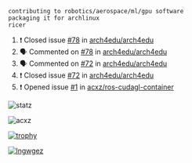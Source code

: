 ```
contributing to robotics/aerospace/ml/gpu software
packaging it for archlinux
ricer
```

<!--START_SECTION:activity-->
1. ❗️ Closed issue [#78](https://github.com/arch4edu/arch4edu/issues/78) in [arch4edu/arch4edu](https://github.com/arch4edu/arch4edu)
2. 🗣 Commented on [#78](https://github.com/arch4edu/arch4edu/issues/78) in [arch4edu/arch4edu](https://github.com/arch4edu/arch4edu)
3. 🗣 Commented on [#72](https://github.com/arch4edu/arch4edu/issues/72) in [arch4edu/arch4edu](https://github.com/arch4edu/arch4edu)
4. ❗️ Closed issue [#72](https://github.com/arch4edu/arch4edu/issues/72) in [arch4edu/arch4edu](https://github.com/arch4edu/arch4edu)
5. ❗️ Opened issue [#1](https://github.com/acxz/ros-cudagl-container/issues/1) in [acxz/ros-cudagl-container](https://github.com/acxz/ros-cudagl-container)
<!--END_SECTION:activity-->


![statz](https://github-readme-stats.vercel.app/api?username=acxz&include_all_commits=true&show_icons=true)

<p><img align="center" src="https://github-readme-streak-stats.herokuapp.com/?user=acxz&" alt="acxz" /></p>

[![trophy](https://github-profile-trophy.vercel.app/?username=acxz)](https://github.com/ryo-ma/github-profile-trophy)

[![lngwgez](https://github-readme-stats.vercel.app/api/top-langs/?username=acxz&layout=compact)](https://github.com/acxz/github-readme-stats)
